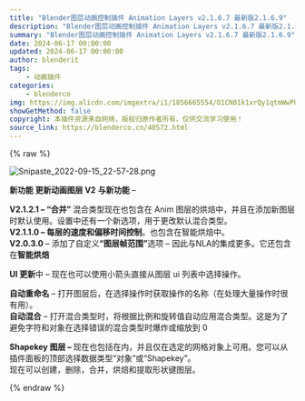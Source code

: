 ```yaml
---
title: "Blender图层动画控制插件 Animation Layers v2.1.6.7 最新版2.1.6.9"
description: "Blender图层动画控制插件 Animation Layers v2.1.6.7 最新版2.1.6.9"
summary: "Blender图层动画控制插件 Animation Layers v2.1.6.7 最新版2.1.6.9"
date: 2024-06-17 00:00:00
updated: 2024-06-17 00:00:00
author: blenderit
tags: 
    - 动画插件
categories:
    - blenderco
img: https://img.alicdn.com/imgextra/i1/1856665554/O1CN01k1xrQy1qtmWwPUa9k_!!1856665554.png
showGetMethod: false
copyright: 本插件资源来自网络，版权归原作者所有，仅供交流学习使用！
source_link: https://blenderco.cn/40572.html
---
```


{% raw %}
<p><img class="aligncenter" src="https://img.alicdn.com/imgextra/i1/1856665554/O1CN01k1xrQy1qtmWwPUa9k_!!1856665554.png" alt="Snipaste_2022-09-15_22-57-28.png"></p><p><strong>新功能 更新动画图层 </strong><strong>V2</strong> <strong>与新功能 </strong>–</p><p><b>V2.1.2.1 – “合并” </b>混合类型现在也包含在 Anim 图层的烘焙中，并且在添加新图层时默认使用。设置中还有一个新选项，用于更改默认混合类型。<br>
<b>V2.1.1.0 – 每层的速度和偏移时间控制</b>。也包含在智能烘焙中。<br>
<b>V2.0.3.0</b> – 添加了自定义<b>“图层帧范围”</b>选项 – 因此与NLA的集成更多。它还包含在<b>智能烘焙</b></p><p><b>UI 更新</b>中 – 现在也可以使用小箭头直接从图层 ui 列表中选择操作。</p><div><b>自动重命名</b> – 打开图层后，在选择操作时获取操作的名称（在处理大量操作时很有用）。</div><div><b>自动混合</b> – 打开混合类型时，将根据比例和旋转值自动应用混合类型。这是为了避免字符和对象在选择错误的混合类型时爆炸或缩放到 0</div><div></div><p><b>Shapekey 图层 – </b>现在也包括在内，并且仅在选定的网格对象上可用。您可以从插件面板的顶部选择数据类型“对象”或“Shapekey”。<br>
现在可以创建，删除，合并，烘焙和提取形状键图层。</p>
<div style="display: none">blenderco</div>
{% endraw %}